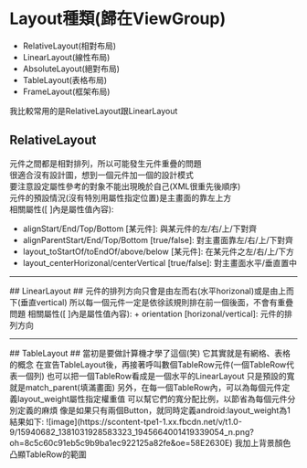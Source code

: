 # Layout種類(歸在ViewGroup) #
* RelativeLayout(相對布局)
* LinearLayout(線性布局)
* AbsoluteLayout(絕對布局)
* TableLayout(表格布局)
* FrameLayout(框架布局)

我比較常用的是RelativeLayout跟LinearLayout

## RelativeLayout ##
元件之間都是相對排列，所以可能發生元件重疊的問題  
很適合沒有設計圖，想到一個元件加一個的設計模式  
要注意設定屬性參考的對象不能出現晚於自己(XML很重先後順序)  
元件的預設情況(沒有特別用屬性指定位置)是主畫面的靠左上方  
相關屬性([ ]內是屬性值內容):
+ alignStart/End/Top/Bottom [某元件]: 與某元件的左/右/上/下對齊  
+ alignParentStart/End/Top/Bottom [true/false]: 對主畫面靠左/右/上/下對齊  
+ layout_toStartOf/toEndOf/above/below [某元件]: 在某元件之左/右/上/下方  
+ layout_centerHorizonal/centerVertical [true/false]: 對主畫面水平/垂直置中  

<hr>
## LinearLayout ##
元件的排列方向只會是由左而右(水平horizonal)或是由上而下(垂直vertical)  
所以每一個元件一定是依徐該規則排在前一個後面，不會有重疊問題  
相關屬性([ ]內是屬性值內容):
+ orientation [horizonal/vertical]: 元件的排列方向  

<hr>
## TableLayout ##
當初是要做計算機才學了這個(笑)  
它其實就是有網格、表格的概念  
在宣告TableLayout後，再接著呼叫數個TableRow元件(一個TableRow代表一個列)  
也可以把一個TableRow看成是一個水平的LinearLayout  
只是預設的寬就是match_parent(填滿畫面)  
另外，在每一個TableRow內，可以為每個元件定義layout_weight屬性指定權重值  
可以幫它們的寬分配比例，以節省為每個元件分別定義的麻煩  
像是如果只有兩個Button，就同時定義android:layout_weight為1  
結果如下:  
![image](https://scontent-tpe1-1.xx.fbcdn.net/v/t1.0-9/15940682_1381031928583323_1945664001419339054_n.png?oh=8c5c60c91eb5c9b9ba1ec922125a82fe&oe=58E2630E)  
我加上背景顏色凸顯TableRow的範圍  
